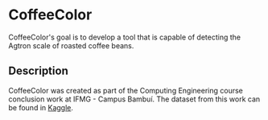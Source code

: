 # CoffeeColor

CoffeeColor's goal is to develop a tool that is capable of detecting the Agtron scale of roasted coffee beans.

## Description

CoffeeColor was created as part of the Computing Engineering course conclusion work at IFMG - Campus Bambuí.
The dataset from this work can be found in [Kaggle](https://www.kaggle.com/datasets/joaovvrodrigues/coffee-toasted-agtron).

